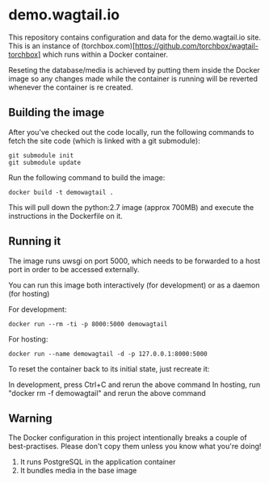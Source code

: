demo.wagtail.io
===============

This repository contains configuration and data for the demo.wagtail.io site. This is an instance of (torchbox.com)[https://github.com/torchbox/wagtail-torchbox] which runs within a Docker container.

Reseting the database/media is achieved by putting them inside the Docker image so any changes made while the container is running will be reverted whenever the container is re created.

Building the image
------------------

After you've checked out the code locally, run the following commands to fetch the site code (which is linked with a git submodule):

    git submodule init
    git submodule update

Run the following command to build the image:

    docker build -t demowagtail .


This will pull down the python:2.7 image (approx 700MB) and execute the instructions in the Dockerfile on it.

Running it
----------

The image runs uwsgi on port 5000, which needs to be forwarded to a host port in order to be accessed externally.

You can run this image both interactively (for development) or as a daemon (for hosting)

For development:

    docker run --rm -ti -p 8000:5000 demowagtail

For hosting:

    docker run --name demowagtail -d -p 127.0.0.1:8000:5000

To reset the container back to its initial state, just recreate it:

In development, press Ctrl+C and rerun the above command
In hosting, run "docker rm -f demowagtail" and rerun the above command

Warning
-------

The Docker configuration in this project intentionally breaks a couple of best-practises. Please don't copy them unless you know what you're doing!

1) It runs PostgreSQL in the application container
2) It bundles media in the base image
